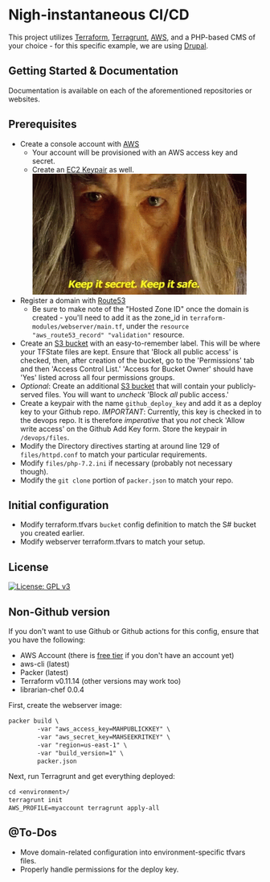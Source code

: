 Nigh-instantaneous CI/CD
=========

This project utilizes [Terraform](https://github.com/hashicorp/terraform), [Terragrunt](https://github.com/gruntwork-io/terragrunt), [AWS](https://aws.amazon.com), and a PHP-based CMS of your choice - for this specific example, we are using [Drupal](https://drupal.org).

Getting Started & Documentation
-------------------------------
Documentation is available on each of the aforementioned repositories or websites.

Prerequisites
-------------
 - Create a console account with [AWS](https://console.aws.amazon.com)
   - Your account will be provisioned with an AWS access key and secret.
   - Create an [EC2 Keypair](https://console.aws.amazon.com/ec2/v2/home?region=us-east-1#KeyPairs:) as well.
     ![Keep it secret - keep it safe.](aws-secrets.gif)
 - Register a domain with [Route53](https://console.aws.amazon.com/route53)
   - Be sure to make note of the "Hosted Zone ID" once the domain is created - you'll need to add it as the zone_id in `terraform-modules/webserver/main.tf`, under the `resource "aws_route53_record" "validation"` resource.
 - Create an [S3 bucket](https://s3.console.aws.amazon.com/s3) with an easy-to-remember label. This will be where your TFState files are kept. Ensure that 'Block all public access' is checked, then, after creation of the bucket, go to the 'Permissions' tab and then 'Access Control List.' 'Access for Bucket Owner' should have 'Yes' listed across all four permissions groups.
 - _Optional_: Create an additional [S3 bucket](https://s3.console.aws.amazon.com/s3) that will contain your publicly-served files. You will want to *uncheck* 'Block _all_ public access.'
 - Create a keypair with the name `github_deploy_key` and add it as a deploy key to your Github repo. *IMPORTANT*: Currently, this key is checked in to the devops repo. It is therefore _imperative_ that you *not* check 'Allow write access' on the Github Add Key form. Store the keypair in `/devops/files`.
 - Modify the Directory directives starting at around line 129 of `files/httpd.conf` to match your particular requirements.
 - Modify `files/php-7.2.ini` if necessary (probably not necessary though).
 - Modify the `git clone` portion of `packer.json` to match your repo.

Initial configuration
---------------------
 - Modify terraform.tfvars `bucket` config definition to match the S# bucket you created earlier.
 - Modify webserver terraform.tfvars to match your setup.

## License
[![License: GPL v3](https://img.shields.io/badge/License-GPLv3-blue.svg)](https://www.gnu.org/licenses/gpl-3.0)

Non-Github version
------------------
If you don't want to use Github or Github actions for this config, ensure that you have the following:
* AWS Account (there is [free tier](https://aws.amazon.com/free/) if you don't have an account yet)
* aws-cli (latest)
* Packer (latest)
* Terraform v0.11.14 (other versions may work too)
* librarian-chef 0.0.4

First, create the webserver image:
```
packer build \
        -var "aws_access_key=MAHPUBLICKKEY" \
        -var "aws_secret_key=MAHSEEKRITKEY" \
        -var "region=us-east-1" \
        -var "build_version=1" \
        packer.json
```

Next, run Terragrunt and get everything deployed:
```
cd <environment>/
terragrunt init
AWS_PROFILE=myaccount terragrunt apply-all
```

@To-Dos
-------
 - Move domain-related configuration into environment-specific tfvars files.
 - Properly handle permissions for the deploy key.
